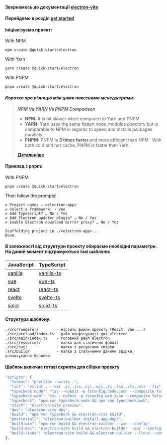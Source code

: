 #### Звернемось до документації [electron-vite](https://evite.netlify.app/)

#### Перейдемо в розділ [get started](https://vitejs.dev/guide/)

#### Ініціалізуємо проект:

With NPM

```
npm create @quick-start/electron
```

With Yarn

```
yarn create @quick-start/electron
```

With PNPM

```
pnpm create @quick-start/electron
```

#### *Коротко про різницю між цими пакетними менеджерами:*

> ***NPM Vs YARN Vs PNPM Comparison***
> - **NPM:** It is bit slower when compared to Yarn and PNPM.
> - **YARN:** Yarn uses the same flatten node_modules directory but is comparable to NPM in regards to speed and installs packages parallely.
> - **PNPM:** PNPM is **3 times faster** and more efficient than NPM.  With both cold and hot cache, PNPM is faster than Yarn.
>
> [**Детальніше**](https://www.atatus.com/blog/npm-vs-yarn-vs-pnpm/)

#### Приклад з pnpm:

With PNPM

```
pnpm create @quick-start/electron
```

Then follow the prompts!

```
✔ Project name: … <electron-app>
✔ Select a framework: › vue
✔ Add TypeScript? … No / Yes
✔ Add Electron updater plugin? … No / Yes
✔ Enable Electron download mirror proxy? … No / Yes

Scaffolding project in ./<electron-app>...
Done.
```

#### В залежності від структури проекту обираємо необхідні параметри. На даний момент підтримуються такі шаблони:
| JavaScript                                                                                                 | TypeScript                                                                                                       |
| ---------------------------------------------------------------------------------------------------------- | ---------------------------------------------------------------------------------------------------------------- |
| [vanilla](https://github.com/alex8088/quick-start/tree/master/packages/create-electron/playground/vanilla) | [vanilla-ts](https://github.com/alex8088/quick-start/tree/master/packages/create-electron/playground/vanilla-ts) |
| [vue](https://github.com/alex8088/quick-start/tree/master/packages/create-electron/playground/vue)         | [vue-ts](https://github.com/alex8088/quick-start/tree/master/packages/create-electron/playground/vue-ts)         |
| [react](https://github.com/alex8088/quick-start/tree/master/packages/create-electron/playground/react)     | [react-ts](https://github.com/alex8088/quick-start/tree/master/packages/create-electron/playground/react-ts)     |
| [svelte](https://github.com/alex8088/quick-start/tree/master/packages/create-electron/playground/svelte)   | [svelte-ts](https://github.com/alex8088/quick-start/tree/master/packages/create-electron/playground/svelte-ts)   |
| [solid](https://github.com/alex8088/quick-start/tree/master/packages/create-electron/playground/solid)     | [solid-ts](https://github.com/alex8088/quick-start/tree/master/packages/create-electron/playground/solid-ts)     | 

#### Структура шаблону:

```
./src/renderer/        - містить файли проекту (React, Vue ...)
./src/preload/index.ts - файл конфігурації для electron
./src/main/index.ts    - головний файл electron
./src/resources/       - папка для статичних файлів
./src/out/             - папка з ресурсами сбірки
.src/build/            - папка з статичними даними збірки, налаштування безпеки
```

#### Шаблон включає готові скрипти для сбірки проекту

```js
"scripts": {  
  "format": "prettier --write .",  
  "lint": "eslint . --ext .js,.jsx,.cjs,.mjs,.ts,.tsx,.cts,.mts --fix",  
  "typecheck:node": "tsc --noEmit -p tsconfig.node.json --composite false",  
  "typecheck:web": "tsc --noEmit -p tsconfig.web.json --composite false",  
  "typecheck": "npm run typecheck:node && npm run typecheck:web",  
  "start": "electron-vite preview",  
  "dev": "electron-vite dev",  
  "build": "npm run typecheck && electron-vite build",  
  "postinstall": "electron-builder install-app-deps",  
  "build:win": "npm run build && electron-builder --win --config",  
  "build:mac": "electron-vite build && electron-builder --mac --config",  
  "build:linux": "electron-vite build && electron-builder --linux --config"  
},
```
